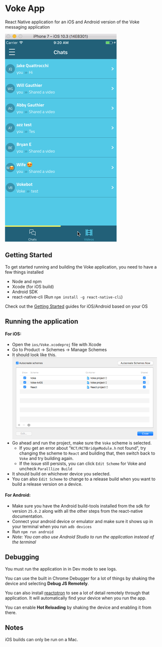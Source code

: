 # Voke App

React Native application for an iOS and Android version of the Voke messaging application

![Demo](/docs/demo.gif?raw=true)

## Getting Started

To get started running and building the Voke application, you need to have a few things installed

- Node and npm
- Xcode (for iOS build)
- Android SDK
- react-native-cli (Run `npm install -g react-native-cli`)

Check out the [Getting Started](https://facebook.github.io/react-native/docs/getting-started.html) guides for iOS/Android based on your OS



## Running the application

#### For iOS:

- Open the `ios/Voke.xcodeproj` file with Xcode
- Go to Product -> Schemes -> Manage Schemes
- It should look like this. ![Manage Schemes](/docs/ios-manage-schemes.png?raw=true)
- Go ahead and run the project, make sure the `Voke` scheme is selected.
  - If you get an error about "`RCT/RCTBridgeModule.h` not found", try changing the scheme to `React` and building that, then switch back to `Voke` and try building again.
  - If the issue still persists, you can click `Edit Scheme` for Voke and uncheck `Paralllize Build`
- It should build on whichever device you selected.
- You can also `Edit Scheme` to change to a release build when you want to build a release version on a device.

#### For Android:

- Make sure you have the Android build-tools installed from the sdk for version `25.0.2` along with all the other steps from the react-native documentation.
- Connect your android device or emulator and make sure it shows up in your terminal when you run `adb devices`
- Run `npm run android`
- *Note: You can also use Android Studio to run the application instead of the terminal*



## Debugging

You must run the application in in Dev mode to see logs.

You can use the built in Chrome Debugger for a lot of things by shaking the device and selecting **Debug JS Remotely**.

You can also install [reactotron](https://github.com/infinitered/reactotron) to see a lot of detail remotely through that application. It will automatically find your device when you run the app.

You can enable **Hot Reloading** by shaking the device and enabling it from there.



## Notes

iOS builds can only be run on a Mac.